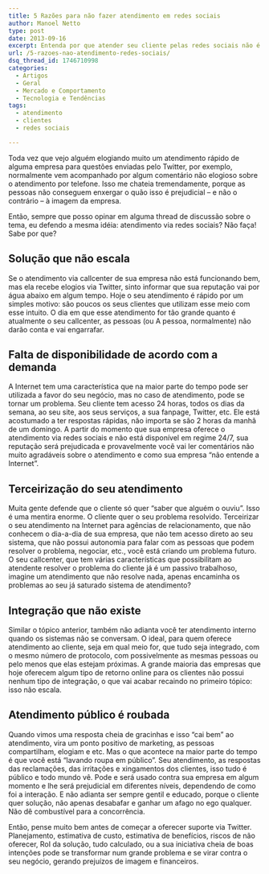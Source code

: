 ```yaml
---
title: 5 Razões para não fazer atendimento em redes sociais
author: Manoel Netto
type: post
date: 2013-09-16
excerpt: Entenda por que atender seu cliente pelas redes sociais não é tão bom quanto parece.
url: /5-razoes-nao-atendimento-redes-sociais/
dsq_thread_id: 1746710998
categories:
  - Artigos
  - Geral
  - Mercado e Comportamento
  - Tecnologia e Tendências
tags:
  - atendimento
  - clientes
  - redes sociais

---
```

Toda vez que vejo alguém elogiando muito um atendimento rápido de alguma empresa para questões enviadas pelo Twitter, por exemplo, normalmente vem acompanhado por algum comentário não elogioso sobre o atendimento por telefone. Isso me chateia tremendamente, porque as pessoas não conseguem enxergar o quão isso é prejudicial &#8211; e não o contrário &#8211; à imagem da empresa.

Então, sempre que posso opinar em alguma thread de discussão sobre o tema, eu defendo a mesma idéia: atendimento via redes sociais? Não faça! Sabe por que?

## Solução que não escala

Se o atendimento via callcenter de sua empresa não está funcionando bem, mas ela recebe elogios via Twitter, sinto informar que sua reputação vai por água abaixo em algum tempo. Hoje o seu atendimento é rápido por um simples motivo: são poucos os seus clientes que utilizam esse meio com esse intuito. O dia em que esse atendimento for tão grande quanto é atualmente o seu callcenter, as pessoas (ou A pessoa, normalmente) não darão conta e vai engarrafar.

## Falta de disponibilidade de acordo com a demanda

A Internet tem uma característica que na maior parte do tempo pode ser utilizada a favor do seu negócio, mas no caso de atendimento, pode se tornar um problema. Seu cliente tem acesso 24 horas, todos os dias da semana, ao seu site, aos seus serviços, a sua fanpage, Twitter, etc. Ele está acostumado a ter respostas rápidas, não importa se são 2 horas da manhã de um domingo. A partir do momento que sua empresa oferece o atendimento via redes sociais e não está disponível em regime 24/7, sua reputação será prejudicada e provavelmente você vai ler comentários não muito agradáveis sobre o atendimento e como sua empresa &#8220;não entende a Internet&#8221;.

## Terceirização do seu atendimento

Muita gente defende que o cliente só quer &#8220;saber que alguém o ouviu&#8221;. Isso é uma mentira enorme. O cliente quer o seu problema resolvido. Terceirizar o seu atendimento na Internet para agências de relacionamento, que não conhecem o dia-a-dia de sua empresa, que não tem acesso direto ao seu sistema, que não possui autonomia para falar com as pessoas que podem resolver o problema, negociar, etc., você está criando um problema futuro. O seu callcenter, que tem várias características que possibilitam ao atendente resolver o problema do cliente já é um passivo trabalhoso, imagine um atendimento que não resolve nada, apenas encaminha os problemas ao seu já saturado sistema de atendimento?

## Integração que não existe

Similar o tópico anterior, também não adianta você ter atendimento interno quando os sistemas não se conversam. O ideal, para quem oferece atendimento ao cliente, seja em qual meio for, que tudo seja integrado, com o mesmo número de protocolo, com possivelmente as mesmas pessoas ou pelo menos que elas estejam próximas. A grande maioria das empresas que hoje oferecem algum tipo de retorno online para os clientes não possui nenhum tipo de integração, o que vai acabar recaindo no primeiro tópico: isso não escala.

## Atendimento público é roubada

Quando vimos uma resposta cheia de gracinhas e isso &#8220;cai bem&#8221; ao atendimento, vira um ponto positivo de marketing, as pessoas compartilham, elogiam e etc. Mas o que acontece na maior parte do tempo é que você está &#8220;lavando roupa em público&#8221;. Seu atendimento, as respostas das reclamações, das irritações e xingamentos dos clientes, isso tudo é público e todo mundo vê. Pode e será usado contra sua empresa em algum momento e lhe será prejudicial em diferentes níveis, dependendo de como foi a interação. E não adianta ser sempre gentil e educado, porque o cliente quer solução, não apenas desabafar e ganhar um afago no ego qualquer. Não dê combustível para a concorrência.

Então, pense muito bem antes de começar a oferecer suporte via Twitter. Planejamento, estimativa de custo, estimativa de benefícios, riscos de não oferecer, RoI da solução, tudo calculado, ou a sua iniciativa cheia de boas intenções pode se transformar num grande problema e se virar contra o seu negócio, gerando prejuízos de imagem e financeiros.
